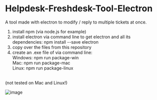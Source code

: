 # Helpdesk-Freshdesk-Tool-Electron
A tool made with electron to modify / reply to multiple tickets at once.

  1. install npm (via node.js for example)
  2. install electron via command line to get electron and all its dependencies: npm install --save electron
  3. copy over the files from this repository
  4. create an .exe file of via command line:<br>
      Windows: npm run package-win<br>
      Mac: npm run package-mac<br>
      Linux: npm run package-linux<br>
<br>
(not tested on Mac and Linux!)

![image](https://user-images.githubusercontent.com/92596776/137599238-0bb2e906-0d08-48f6-9881-0462dc7866b1.png)

